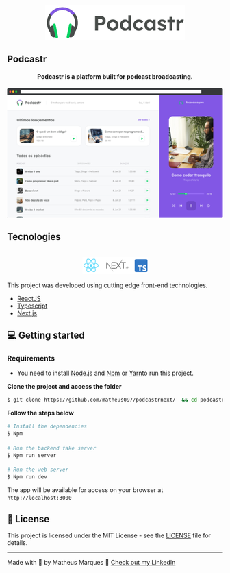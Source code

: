 <div align="center">
  <img src="img/podcastr-logo.svg" alt="Podcastr logo">
</div>

## Podcastr


<h4 align="center">
  Podcastr is a platform built for podcast broadcasting.
</h4>

![Podcastr preview](img/app-preview.png)

## Tecnologies

<div align="center">
  <br />
  <img src="img/tech-logos.png" alt="Technologies used">
</div>

This project was developed using cutting edge front-end technologies.


- [ReactJS](https://reactjs.org/)
- [Typescript](https://www.typescriptlang.org/)
- [Next.js](https://nextjs.org/)

## 💻 Getting started

### Requirements

- You need to install [Node.js](https://nodejs.org/en/download/) and [Npm](https://www.npmjs.com/) or [Yarn](https://yarnpkg.com/)to run this project.

**Clone the project and access the folder**

```bash
$ git clone https://github.com/matheus097/podcastrnext/  && cd podcastrnext
```

**Follow the steps below**

```bash
# Install the dependencies
$ Npm

# Run the backend fake server
$ Npm run server

# Run the web server
$ Npm run dev
```

The app will be available for access on your browser at `http://localhost:3000`

## 📝 License

This project is licensed under the MIT License - see the [LICENSE](LICENSE) file for details.

---

Made with 💜 by Matheus Marques 👋 [Check out my LinkedIn](https://www.linkedin.com/in/matheusm97/)
